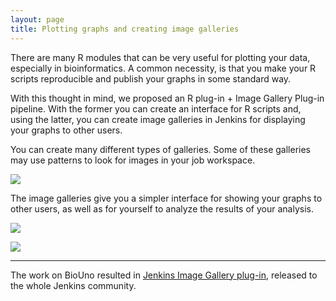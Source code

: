 ```yaml
---
layout: page
title: Plotting graphs and creating image galleries
---
```


<p>
	There are many R modules that can be very useful for plotting your data, especially in bioinformatics. A 
	common necessity, is that you make your R scripts reproducible and publish your graphs in some standard way.
</p>

<p>
	With this thought in mind, we proposed an R plug-in + Image Gallery Plug-in pipeline. With the former you can 
	create an interface for R scripts and, using the latter, you can create image galleries in Jenkins for 
	displaying your graphs to other users.
</p>

<p>
    You can create many different types of galleries. Some of these galleries may use patterns to look for 
    images in your job workspace.
</p>

<p class="center">
	<a href="{{ site.url }}assets/img/tutorials/plotting-graphs-and-creating-image-galeries/screenshot_ig_001.png">
		<img src="{{ site.url }}assets/img/tutorials/plotting-graphs-and-creating-image-galeries/screenshot_ig_001.png">
	</a>
</p>

<p>
	The image galleries give you a simpler interface for showing your graphs to other users, as well as for 
	yourself to analyze the results of your analysis.
</p>

<p class="center">
	<a href="{{ site.url }}assets/img/tutorials/plotting-graphs-and-creating-image-galeries/screenshot_ig_002.png">
		<img src="{{ site.url }}assets/img/tutorials/plotting-graphs-and-creating-image-galeries/screenshot_ig_002.png">
	</a>
</p>

<p class="center">
	<a href="{{ site.url }}assets/img/tutorials/plotting-graphs-and-creating-image-galeries/screenshot_ig_003.png">
		<img src="{{ site.url }}assets/img/tutorials/plotting-graphs-and-creating-image-galeries/screenshot_ig_003.png">
	</a>
</p>

<hr>

<p>The work on BioUno resulted in 
<a href="https://wiki.jenkins-ci.org/display/JENKINS/Image+Gallery+Plugin">Jenkins Image Gallery plug-in</a>, 
released to the whole Jenkins community.</p>
